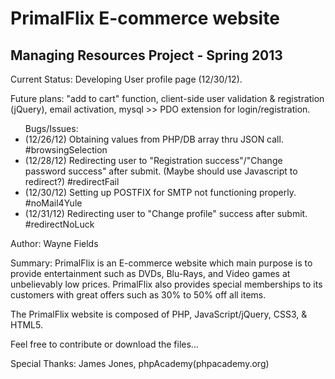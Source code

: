 PrimalFlix E-commerce website
==============================

Managing Resources Project - Spring 2013
----------------------------------------

Current Status: Developing User profile page (12/30/12).

Future plans: "add to cart" function, client-side user validation & registration (jQuery), email activation, mysql >> PDO extension for login/registration. 

<ul>Bugs/Issues:
<li>(12/26/12) Obtaining values from PHP/DB array thru JSON call. #browsingSelection</li>
<li>(12/28/12) Redirecting user to "Registration success"/"Change password success" after submit. (Maybe should use Javascript to redirect?) #redirectFail</li>
<li>(12/30/12) Setting up POSTFIX for SMTP not functioning properly. #noMail4Yule
<li>(12/31/12) Redirecting user to "Change profile" success after submit. #redirectNoLuck</li>
</ul>

Author: Wayne Fields

Summary: PrimalFlix is an E-commerce website which main purpose is to provide entertainment such as DVDs, Blu-Rays, and Video games at unbelievably low prices.
 PrimalFlix also provides special memberships to its customers with great offers such as 30% to 50% off all items. 

The PrimalFlix website is composed of PHP, JavaScript/jQuery, CSS3, & HTML5.

Feel free to contribute or download the files...

Special Thanks: James Jones, phpAcademy(phpacademy.org)